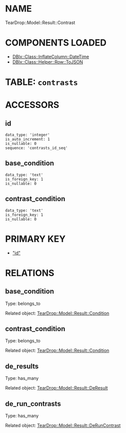 # NAME

TearDrop::Model::Result::Contrast

# COMPONENTS LOADED

- [DBIx::Class::InflateColumn::DateTime](https://metacpan.org/pod/DBIx::Class::InflateColumn::DateTime)
- [DBIx::Class::Helper::Row::ToJSON](https://metacpan.org/pod/DBIx::Class::Helper::Row::ToJSON)

# TABLE: `contrasts`

# ACCESSORS

## id

    data_type: 'integer'
    is_auto_increment: 1
    is_nullable: 0
    sequence: 'contrasts_id_seq'

## base\_condition

    data_type: 'text'
    is_foreign_key: 1
    is_nullable: 0

## contrast\_condition

    data_type: 'text'
    is_foreign_key: 1
    is_nullable: 0

# PRIMARY KEY

- ["id"](#id)

# RELATIONS

## base\_condition

Type: belongs\_to

Related object: [TearDrop::Model::Result::Condition](https://github.com/h3kker/tearDrop/blob/master/doc/pod/TearDrop/Model/Result/Condition.md)

## contrast\_condition

Type: belongs\_to

Related object: [TearDrop::Model::Result::Condition](https://github.com/h3kker/tearDrop/blob/master/doc/pod/TearDrop/Model/Result/Condition.md)

## de\_results

Type: has\_many

Related object: [TearDrop::Model::Result::DeResult](https://github.com/h3kker/tearDrop/blob/master/doc/pod/TearDrop/Model/Result/DeResult.md)

## de\_run\_contrasts

Type: has\_many

Related object: [TearDrop::Model::Result::DeRunContrast](https://github.com/h3kker/tearDrop/blob/master/doc/pod/TearDrop/Model/Result/DeRunContrast.md)
